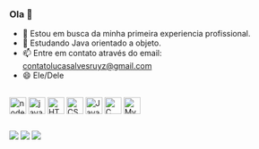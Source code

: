 ### Ola 👋

- 🔭 Estou em busca da minha primeira experiencia profissional.
- 🌱 Estudando Java orientado a objeto.
- 📫 Entre em contato através do email: contatolucasalvesruyz@gmail.com
- 😄 Ele/Dele
<div style="display: inline_block"><br>
 <img align="center" alt="nodejs icone" height="30" widht="40" src="https://img.shields.io/badge/Node.js-43853D?style=for-the-badge&logo=node.js&logoColor=white">
 <img align="center" alt="javascript icone" height="30" widht="40" src="https://img.shields.io/badge/JavaScript-F7DF1E?style=for-the-badge&logo=javascript&logoColor=black">
  <img align="center" alt="HTML icone" height="30" widht="40" src="https://img.shields.io/badge/HTML-239120?style=for-the-badge&logo=html5&logoColor=white">
  <img align="center" alt="CSS icone" height="30" widht="40" src="https://img.shields.io/badge/CSS-239120?&style=for-the-badge&logo=css3&logoColor=white">
  <img align="center" alt="Java icone" height="30" widht="40" src="https://img.shields.io/badge/Java-ED8B00?style=for-the-badge&logo=java&logoColor=white">
  <img align="center" alt="C icone" height="30" widht="40" src="https://img.shields.io/badge/C-00599C?style=for-the-badge&logo=c&logoColor=white">
  <img align="center" alt="MySql icone" height="30" widht="40" src="https://img.shields.io/badge/MySQL-00000F?style=for-the-badge&logo=mysql&logoColor=white">
</div>

##

<div> 
  <a href="https://www.linkedin.com/in/lucas-alves-ruyz/" target="_blank"><img src="https://img.shields.io/badge/LinkedIn-0077B5?style=for-the-badge&logo=linkedin&logoColor=white" target="_blank"></a>
  <a href="https://www.facebook.com/profile.php?id=100011366788083" target="_blank"><img src="https://img.shields.io/badge/Facebook-1877F2?style=for-the-badge&logo=facebook&logoColor=white" target="_blank"></a>
  <a href="https://www.instagram.com/luk4o1/" target="_blank"><img src="https://img.shields.io/badge/Instagram-E4405F?style=for-the-badge&logo=instagram&" target="_blank"></a>
  </div>
